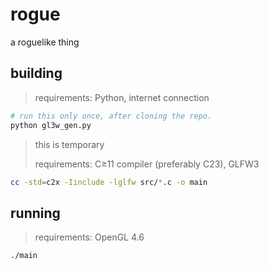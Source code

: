 # rogue

a roguelike thing

## building

> requirements: Python, internet connection

```bash
# run this only once, after cloning the repo.
python gl3w_gen.py
```

> this is temporary
>
> requirements: C≥11 compiler (preferably C23), GLFW3

```bash
cc -std=c2x -Iinclude -lglfw src/*.c -o main
```

## running

> requirements: OpenGL 4.6

```bash
./main
```
